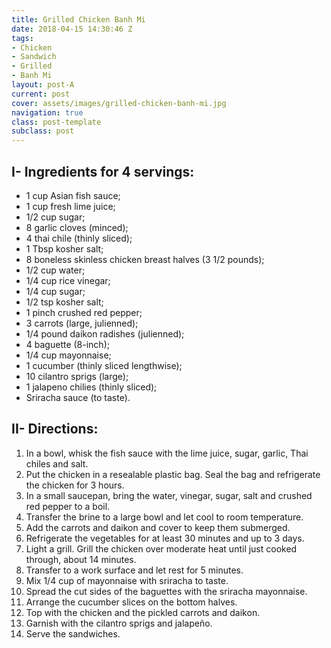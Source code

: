 ```yaml
---
title: Grilled Chicken Banh Mi
date: 2018-04-15 14:30:46 Z
tags:
- Chicken
- Sandwich
- Grilled
- Banh Mi
layout: post-A
current: post
cover: assets/images/grilled-chicken-banh-mi.jpg
navigation: true
class: post-template
subclass: post
---
```


## I- Ingredients for 4 servings:

* 1 cup Asian fish sauce;
* 1 cup fresh lime juice;
* 1/2 cup sugar;
* 8 garlic cloves (minced);
* 4 thai chile (thinly sliced);
* 1 Tbsp kosher salt;
* 8 boneless skinless chicken breast halves (3 1/2 pounds);
* 1/2 cup water;
* 1/4 cup rice vinegar;
* 1/4 cup sugar;
* 1/2 tsp kosher salt;
* 1 pinch crushed red pepper;
* 3 carrots (large, julienned);
* 1/4 pound daikon radishes (julienned);
* 4 baguette (8-inch);
* 1/4 cup mayonnaise;
* 1 cucumber (thinly sliced lengthwise);
* 10 cilantro sprigs (large);
* 1 jalapeno chilies (thinly sliced);
* Sriracha sauce (to taste).

## II- Directions:

1. In a bowl, whisk the fish sauce with the lime juice, sugar, garlic, Thai chiles and salt.
1. Put the chicken in a resealable plastic bag. Seal the bag and refrigerate the chicken for 3 hours.
1. In a small saucepan, bring the water, vinegar, sugar, salt and crushed red pepper to a boil.
1. Transfer the brine to a large bowl and let cool to room temperature.
1. Add the carrots and daikon and cover to keep them submerged.
1. Refrigerate the vegetables for at least 30 minutes and up to 3 days.
1. Light a grill. Grill the chicken over moderate heat until just cooked through, about 14 minutes.
1. Transfer to a work surface and let rest for 5 minutes.
1. Mix 1/4 cup of mayonnaise with sriracha to taste.
1. Spread the cut sides of the baguettes with the sriracha mayonnaise.
1. Arrange the cucumber slices on the bottom halves.
1. Top with the chicken and the pickled carrots and daikon.
1. Garnish with the cilantro sprigs and jalapeño.
1. Serve the sandwiches.